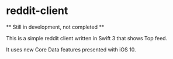 # reddit-client

** Still in development, not completed **

This is a simple reddit client written in Swift 3 that shows Top feed.

It uses new Core Data features presented with iOS 10.
